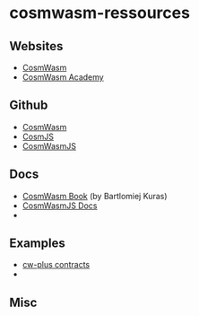 # cosmwasm-ressources

## Websites
- [CosmWasm](https://cosmwasm.com/)
- [CosmWasm Academy](https://academy.cosmwasm.com/)

## Github
- [CosmWasm](https://github.com/CosmWasm/cosmwasm)
- [CosmJS](https://github.com/cosmos/cosmjs)
- [CosmWasmJS](https://github.com/CosmWasm/CosmWasmJS)

## Docs
- [CosmWasm Book](https://book.cosmwasm.com/) (by Bartlomiej Kuras)
- [CosmWasmJS Docs](https://cosmwasm.github.io/CosmWasmJS/)
- 

## Examples
- [cw-plus contracts](https://github.com/CosmWasm/cw-plus)
- 

## Misc
